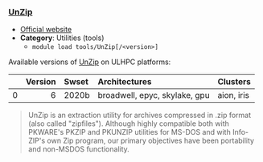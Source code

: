 ### [UnZip](http://www.info-zip.org/UnZip.html)

* [Official website](http://www.info-zip.org/UnZip.html)
* __Category__: Utilities (tools)
    -  `module load tools/UnZip[/<version>]`

Available versions of [UnZip](http://www.info-zip.org/UnZip.html) on ULHPC platforms:

|    |   Version | Swset   | Architectures                 | Clusters   |
|---:|----------:|:--------|:------------------------------|:-----------|
|  0 |         6 | 2020b   | broadwell, epyc, skylake, gpu | aion, iris |

> UnZip is an extraction utility for archives compressed in .zip format (also called "zipfiles"). Although highly compatible both with PKWARE's PKZIP and PKUNZIP utilities for MS-DOS and with Info-ZIP's own Zip program, our primary objectives have been portability and non-MSDOS functionality.
